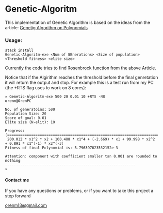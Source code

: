 # Genetic-Algoritm

This implementation of Genetic Algorithm is based on the ideas from the article:
[Genetig Algorithm on Polynomials](https://www.researchgate.net/publication/269132907_Optimal_Polynomial_Regression_Models_by_using_a_Genetic_Algorithm)

### Usage:

```
stack install
Genetic-Algoritm-exe <Num of GEnerations> <Size of population> <Threshold fitness> <elite size>
```
Currently the code tries to find Rosenbrock function from the above Article.

Notice that if the Algirithm reaches the threshold before the final genretation it will return the output and stop. For example this is a test run from my PC (the +RTS flag uses to work on 8 cores):

```
» Genetic-Algoritm-exe 500 20 0.01 10 +RTS -N8                                                                                             orenm@OrenPC

No. of generatoins: 500
Population Size: 20
Score of goal: 0.01
Elite size (N-elit): 10

Progress:
[===================================================================================================================>.............................................................................................]
 200.012 * x1^2 * x2 + 100.488 * x1^4 + (-2.669) * x1 + 99.998 * x2^2 + 0.891 * x1^(-1) * x2^(-3)
Fitness of final Polynomial is: 5.796397023532152e-3

Attention: component with coefficient smaller tan 0.001 are rounded to nothing
------------------------------------------------------------
» 
```

#### Contact me
If you have any questions or problems, or if you want to take this project a step forward

orenm13@gmail.com
